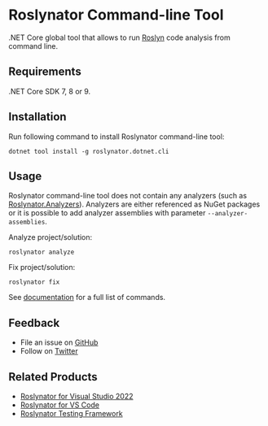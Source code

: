 # Roslynator Command-line Tool

.NET Core global tool that allows to run [Roslyn](https://github.com/dotnet/roslyn) code analysis from command line.

## Requirements

.NET Core SDK 7, 8 or 9.

## Installation

Run following command to install Roslynator command-line tool:
```shell
dotnet tool install -g roslynator.dotnet.cli
```

## Usage

Roslynator command-line tool does not contain any analyzers (such as [Roslynator.Analyzers](https://www.nuget.org/packages/roslynator.analyzers)).
Analyzers are either referenced as NuGet packages or it is possible to add analyzer assemblies with parameter `--analyzer-assemblies`.

Analyze project/solution:
```shell
roslynator analyze
```

Fix project/solution:
```shell
roslynator fix
```

See [documentation](https://josefpihrt.github.io/docs/roslynator/cli) for a full list of commands.

## Feedback

* File an issue on [GitHub](https://github.com/dotnet/roslynator/issues/new)
* Follow on [Twitter](https://twitter.com/roslynator)

## Related Products

* [Roslynator for Visual Studio 2022](https://marketplace.visualstudio.com/items?itemName=josefpihrt.Roslynator2022)
* [Roslynator for VS Code](https://marketplace.visualstudio.com/items?itemName=josefpihrt-vscode.roslynator)
* [Roslynator Testing Framework](https://www.nuget.org/packages/Roslynator.Testing.CSharp.Xunit)
